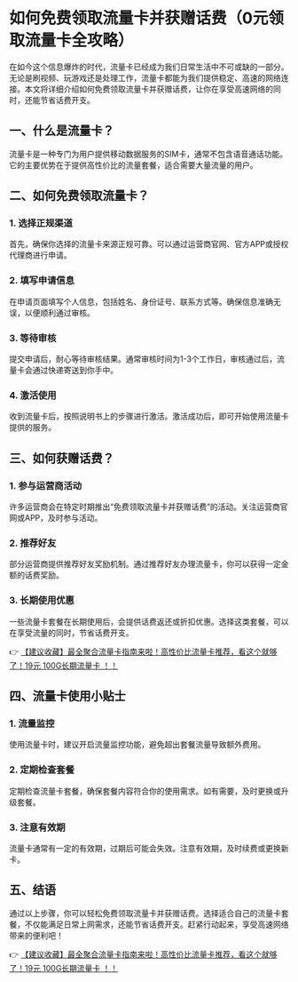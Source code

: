 # 如何免费领取流量卡并获赠话费（0元领取流量卡全攻略）

在如今这个信息爆炸的时代，流量卡已经成为我们日常生活中不可或缺的一部分。无论是刷视频、玩游戏还是处理工作，流量卡都能为我们提供稳定、高速的网络连接。本文将详细介绍如何免费领取流量卡并获赠话费，让你在享受高速网络的同时，还能节省话费开支。

## 一、什么是流量卡？

流量卡是一种专门为用户提供移动数据服务的SIM卡，通常不包含语音通话功能。它的主要优势在于提供高性价比的流量套餐，适合需要大量流量的用户。

## 二、如何免费领取流量卡？

### 1. 选择正规渠道

首先，确保你选择的流量卡来源正规可靠。可以通过运营商官网、官方APP或授权代理商进行申请。

### 2. 填写申请信息

在申请页面填写个人信息，包括姓名、身份证号、联系方式等。确保信息准确无误，以便顺利通过审核。

### 3. 等待审核

提交申请后，耐心等待审核结果。通常审核时间为1-3个工作日，审核通过后，流量卡会通过快递寄送到你手中。

### 4. 激活使用

收到流量卡后，按照说明书上的步骤进行激活。激活成功后，即可开始使用流量卡提供的服务。

## 三、如何获赠话费？

### 1. 参与运营商活动

许多运营商会在特定时期推出“免费领取流量卡并获赠话费”的活动。关注运营商官网或APP，及时参与活动。

### 2. 推荐好友

部分运营商提供推荐好友奖励机制。通过推荐好友办理流量卡，你可以获得一定金额的话费奖励。

### 3. 长期使用优惠

一些流量卡套餐在长期使用后，会提供话费返还或折扣优惠。选择这类套餐，可以在享受流量的同时，节省话费开支。

👉 [【建议收藏】最全聚合流量卡指南来啦！高性价比流量卡推荐，看这个就够了！19元 100G长期流量卡 ！！](https://bit.ly/Liuliangka)

## 四、流量卡使用小贴士

### 1. 流量监控

使用流量卡时，建议开启流量监控功能，避免超出套餐流量导致额外费用。

### 2. 定期检查套餐

定期检查流量卡套餐，确保套餐内容符合你的使用需求。如有需要，及时更换或升级套餐。

### 3. 注意有效期

流量卡通常有一定的有效期，过期后可能会失效。注意有效期，及时续费或更换新卡。

## 五、结语

通过以上步骤，你可以轻松免费领取流量卡并获赠话费。选择适合自己的流量卡套餐，不仅能满足日常上网需求，还能节省话费开支。赶紧行动起来，享受高速网络带来的便利吧！

👉 [【建议收藏】最全聚合流量卡指南来啦！高性价比流量卡推荐，看这个就够了！19元 100G长期流量卡 ！！](https://bit.ly/Liuliangka)